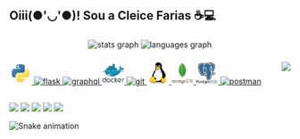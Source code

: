 ## Oiii(●'◡'●)! Sou a Cleice Farias ☕💻

###

<div align="center">
  <img src="https://github-readme-stats.vercel.app/api?hide_title=false&hide_rank=false&show_icons=true&include_all_commits=true&count_private=true&disable_animations=false&theme=radical&locale=en&hide_border=false&username=cleice-farias" height="150" alt="stats graph"  />
  <img src="https://github-readme-stats.vercel.app/api/top-langs?locale=en&hide_title=false&layout=compact&card_width=180&langs_count=5&theme=radical&hide_border=false&username=cleice-farias" height="150" alt="languages graph"  />
</div>

###

<img align="right" height="150" src="https://i.imgflip.com/65efzo.gif"  />

###

<div align="left">
<a href="https://www.python.org" target="_blank" rel="noreferrer"> <img src="https://raw.githubusercontent.com/devicons/devicon/master/icons/python/python-original.svg" alt="python" width="40" height="40"/> </a>
<a href="https://flask.palletsprojects.com/" target="_blank" rel="noreferrer"> <img src="https://www.vectorlogo.zone/logos/pocoo_flask/pocoo_flask-icon.svg" alt="flask" width="40" height="40"/> </a>
<a href="https://graphql.org" target="_blank" rel="noreferrer"> <img src="https://www.vectorlogo.zone/logos/graphql/graphql-icon.svg" alt="graphql" width="40" height="40"/> </a> 
<a href="https://www.docker.com/" target="_blank" rel="noreferrer"><img src="https://raw.githubusercontent.com/devicons/devicon/master/icons/docker/docker-original-wordmark.svg" alt="docker" width="40" height="40"/> </a> 
<a href="https://git-scm.com/" target="_blank" rel="noreferrer"> <img src="https://www.vectorlogo.zone/logos/git-scm/git-scm-icon.svg" alt="git" width="40" height="40"/> </a> 
<a href="https://www.linux.org/" target="_blank" rel="noreferrer"> <img src="https://raw.githubusercontent.com/devicons/devicon/master/icons/linux/linux-original.svg" alt="linux" width="40" height="40"/> </a> 
<a href="https://www.mongodb.com/" target="_blank" rel="noreferrer"> <img src="https://raw.githubusercontent.com/devicons/devicon/master/icons/mongodb/mongodb-original-wordmark.svg" alt="mongodb" width="40" height="40"/> </a>
<a href="https://www.postgresql.org" target="_blank" rel="noreferrer"> <img src="https://raw.githubusercontent.com/devicons/devicon/master/icons/postgresql/postgresql-original-wordmark.svg" alt="postgresql" width="40" height="40"/> </a> 
<a href="https://postman.com" target="_blank" rel="noreferrer"> <img src="https://www.vectorlogo.zone/logos/getpostman/getpostman-icon.svg" alt="postman" width="40" height="40"/> </a>
</div>

  ##

<div align="left">
  <a href="https://www.linkedin.com/in/fariascleice/" target="blank"><img src="https://img.shields.io/badge/-LinkedIn-%230077B5?style=for-the-badge&logo=linkedin&logoColor=white" height="35" target="_blank"></a> 
  <a href="https://www.instagram.com/_cleicefarias/" target="_blank"><img src="https://img.shields.io/badge/-Instagram-%23E4405F?style=for-the-badge&logo=instagram&logoColor=white" height="35" target="_blank"></a>
  <a href = "mailto:cleicerafaele@gmail.com"><img src="https://img.shields.io/badge/-Gmail-%23333?style=for-the-badge&logo=gmail&logoColor=white" height="35" target="_blank"></a>
  <a href="https://discord.com/channels/@cleicefarias"><img src="https://img.shields.io/badge/Discord-7289DA?style=for-the-badge&logo=discord&logoColor=white"  height="35" target="_blank"></a> 
  <a href= "https://www.twitch.tv/cleice_farias" target="_blank"><img src="https://img.shields.io/badge/Twitch-9146FF?style=for-the-badge&logo=twitch&logoColor=white"  height="35" target="_blank"></a>

</div>

![Snake animation](https://github.com/cleice-farias/cleice-farias/blob/output/github-contribution-grid-snake.svg)


